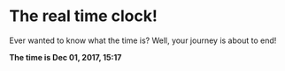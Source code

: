 # The real time clock!

Ever wanted to know what the time is? Well, your journey is about to end!

**The time is Dec 01, 2017, 15:17**